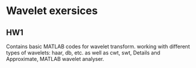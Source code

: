 # Wavelet exersices
## HW1
Contains basic MATLAB codes for wavelet transform.
working with different types of wavelets: haar, db, etc. as well as cwt, swt, Details and Approximate, MATLAB wavelet analyser.
